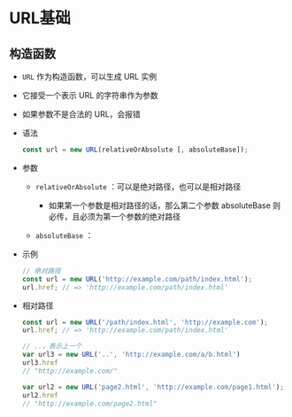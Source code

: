 # URL基础

## 构造函数

- `URL` 作为构造函数，可以生成 URL 实例

- 它接受一个表示 URL 的字符串作为参数

- 如果参数不是合法的 URL，会报错

- 语法

    ```js
    const url = new URL(relativeOrAbsolute [, absoluteBase]);
    ```

- 参数

  - `relativeOrAbsolute` ：可以是绝对路径，也可以是相对路径

    - 如果第一个参数是相对路径的话，那么第二个参数 absoluteBase 则必传，且必须为第一个参数的绝对路径

  - `absoluteBase` ：

- 示例

    ```js
    // 绝对路径
    const url = new URL('http://example.com/path/index.html');
    url.href; // => 'http://example.com/path/index.html'
    ```

- 相对路径

    ```js
    const url = new URL('/path/index.html', 'http://example.com');
    url.href; // => 'http://example.com/path/index.html'
    ```

    ```js
    // ..，表示上一个
    var url3 = new URL('..', 'http://example.com/a/b.html')
    url3.href
    // "http://example.com/"
    ```

    ```js
    var url2 = new URL('page2.html', 'http://example.com/page1.html');
    url2.href
    // "http://example.com/page2.html"
    ```
